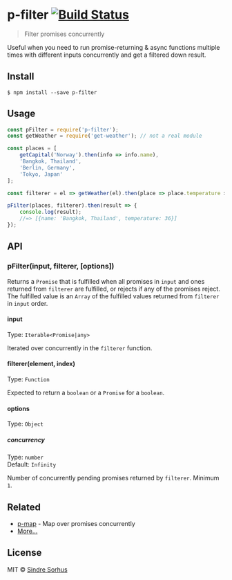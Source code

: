 # p-filter [![Build Status](https://travis-ci.org/sindresorhus/p-filter.svg?branch=master)](https://travis-ci.org/sindresorhus/p-filter)

> Filter promises concurrently

Useful when you need to run promise-returning & async functions multiple times with different inputs concurrently and get a filtered down result.


## Install

```
$ npm install --save p-filter
```


## Usage

```js
const pFilter = require('p-filter');
const getWeather = require('get-weather'); // not a real module

const places = [
	getCapital('Norway').then(info => info.name),
	'Bangkok, Thailand',
	'Berlin, Germany',
	'Tokyo, Japan'
];

const filterer = el => getWeather(el).then(place => place.temperature > 30);

pFilter(places, filterer).then(result => {
	console.log(result);
	//=> [{name: 'Bangkok, Thailand', temperature: 36}]
});
```


## API

### pFilter(input, filterer, [options])

Returns a `Promise` that is fulfilled when all promises in `input` and ones returned from `filterer` are fulfilled, or rejects if any of the promises reject. The fulfilled value is an `Array` of the fulfilled values returned from `filterer` in `input` order.

#### input

Type: `Iterable<Promise|any>`

Iterated over concurrently in the `filterer` function.

#### filterer(element, index)

Type: `Function`

Expected to return a `boolean` or a `Promise` for a `boolean`.

#### options

Type: `Object`

##### concurrency

Type: `number`<br>
Default: `Infinity`

Number of concurrently pending promises returned by `filterer`. Minimum `1`.


## Related

- [p-map](https://github.com/sindresorhus/p-map) - Map over promises concurrently
- [More…](https://github.com/sindresorhus/promise-fun)


## License

MIT © [Sindre Sorhus](https://sindresorhus.com)
